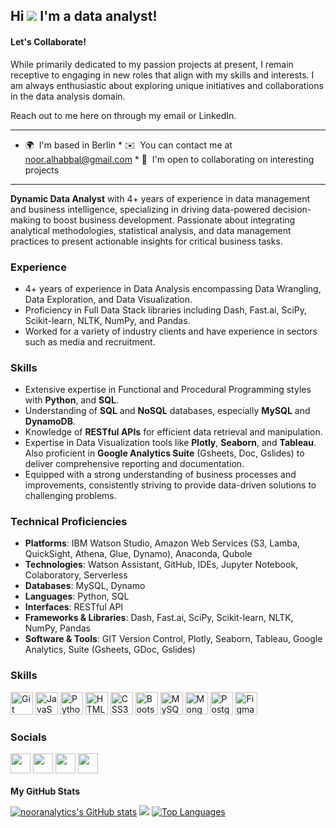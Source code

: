 Hi ![](https://user-images.githubusercontent.com/18350557/176309783-0785949b-9127-417c-8b55-ab5a4333674e.gif) I'm a data analyst!
------------ 
#### Let's Collaborate!

While primarily dedicated to my passion projects at present, I remain receptive to engaging in new roles that align with my skills and interests. I am always enthusiastic about exploring unique initiatives and collaborations in the data analysis domain.

Reach out to me here on through my email or LinkedIn. 

------------ 

 * 🌍  I'm based in Berlin * ✉️  You can contact me at [noor.alhabbal@gmail.com](mailto:noor.alhabbal@gmail.com) * 🤝  I'm open to collaborating on interesting projects

------------ 

**Dynamic Data Analyst** with 4+ years of experience in data management and business intelligence, specializing in driving data-powered decision-making to boost business development. Passionate about integrating analytical methodologies, statistical analysis, and data management practices to present actionable insights for critical business tasks.

### Experience

- 4+ years of experience in Data Analysis encompassing Data Wrangling, Data Exploration, and Data Visualization.
- Proficiency in Full Data Stack libraries including Dash, Fast.ai, SciPy, Scikit-learn, NLTK, NumPy, and Pandas.
- Worked for a variety of industry clients and have experience in sectors such as media and recruitment.

### Skills

- Extensive expertise in Functional and Procedural Programming styles with **Python**, and **SQL**.
- Understanding of **SQL** and **NoSQL** databases, especially **MySQL** and **DynamoDB**.
- Knowledge of **RESTful APIs** for efficient data retrieval and manipulation.
- Expertise in Data Visualization tools like **Plotly**, **Seaborn**, and **Tableau**. Also proficient in **Google Analytics Suite** (Gsheets, Doc, Gslides) to deliver comprehensive reporting and documentation.
- Equipped with a strong understanding of business processes and improvements, consistently striving to provide data-driven solutions to challenging problems.

### Technical Proficiencies

- **Platforms**: IBM Watson Studio, Amazon Web Services (S3, Lamba, QuickSight, Athena, Glue, Dynamo), Anaconda, Qubole
- **Technologies**: Watson Assistant, GitHub, IDEs, Jupyter Notebook, Colaboratory, Serverless
- **Databases**: MySQL, Dynamo
- **Languages**: Python, SQL
- **Interfaces**: RESTful API
- **Frameworks & Libraries**: Dash, Fast.ai, SciPy, Scikit-learn, NLTK, NumPy, Pandas
- **Software & Tools**: GIT Version Control, Plotly, Seaborn, Tableau, Google Analytics, Suite (Gsheets, GDoc, Gslides)


### Skills  

<p align="left"> <a href="https://git-scm.com/" target="_blank" rel="noreferrer"><img src="https://raw.githubusercontent.com/danielcranney/readme-generator/main/public/icons/skills/git-colored.svg" width="36" height="36" alt="Git" /></a> <a href="https://developer.mozilla.org/en-US/docs/Web/JavaScript" target="_blank" rel="noreferrer"><img src="https://raw.githubusercontent.com/danielcranney/readme-generator/main/public/icons/skills/javascript-colored.svg" width="36" height="36" alt="JavaScript" /></a> <a href="https://www.python.org/" target="_blank" rel="noreferrer"><img src="https://raw.githubusercontent.com/danielcranney/readme-generator/main/public/icons/skills/python-colored.svg" width="36" height="36" alt="Python" /></a> <a href="https://developer.mozilla.org/en-US/docs/Glossary/HTML5" target="_blank" rel="noreferrer"><img src="https://raw.githubusercontent.com/danielcranney/readme-generator/main/public/icons/skills/html5-colored.svg" width="36" height="36" alt="HTML5" /></a> <a href="https://www.w3.org/TR/CSS/#css" target="_blank" rel="noreferrer"><img src="https://raw.githubusercontent.com/danielcranney/readme-generator/main/public/icons/skills/css3-colored.svg" width="36" height="36" alt="CSS3" /></a> <a href="https://getbootstrap.com/" target="_blank" rel="noreferrer"><img src="https://raw.githubusercontent.com/danielcranney/readme-generator/main/public/icons/skills/bootstrap-colored.svg" width="36" height="36" alt="Bootstrap" /></a> <a href="https://www.mysql.com/" target="_blank" rel="noreferrer"><img src="https://raw.githubusercontent.com/danielcranney/readme-generator/main/public/icons/skills/mysql-colored.svg" width="36" height="36" alt="MySQL" /></a> <a href="https://www.mongodb.com/" target="_blank" rel="noreferrer"><img src="https://raw.githubusercontent.com/danielcranney/readme-generator/main/public/icons/skills/mongodb-colored.svg" width="36" height="36" alt="MongoDB" /></a> <a href="https://www.postgresql.org/" target="_blank" rel="noreferrer"><img src="https://raw.githubusercontent.com/danielcranney/readme-generator/main/public/icons/skills/postgresql-colored.svg" width="36" height="36" alt="PostgreSQL" /></a> <a href="https://www.figma.com/" target="_blank" rel="noreferrer"><img src="https://raw.githubusercontent.com/danielcranney/readme-generator/main/public/icons/skills/figma-colored.svg" width="36" height="36" alt="Figma" /></a> </p> 


 ### Socials  <p align="left"> <a href="https://www.github.com/nooranalytics" target="_blank" rel="noreferrer"><img src="https://raw.githubusercontent.com/danielcranney/readme-generator/main/public/icons/socials/github.svg" width="32" height="32" /></a> <a href="https://www.linkedin.com/in/nour-alhabbal/" target="_blank" rel="noreferrer"><img src="https://raw.githubusercontent.com/danielcranney/readme-generator/main/public/icons/socials/linkedin.svg" width="32" height="32" /></a> <a href="http://www.medium.com/@noor.alhabbal" target="_blank" rel="noreferrer"><img src="https://raw.githubusercontent.com/danielcranney/readme-generator/main/public/icons/socials/medium.svg" width="32" height="32" /></a> <a href="https://www.stackoverflow.com/users/5430729/noor-h" target="_blank" rel="noreferrer"><img src="https://raw.githubusercontent.com/danielcranney/readme-generator/main/public/icons/socials/stackoverflow.svg" width="32" height="32" /></a></p>
 
 
<b>My GitHub Stats</b>

<a href="http://www.github.com/nooranalytics"><img src="https://github-readme-stats.vercel.app/api?username=nooranalytics&show_icons=true&hide=&count_private=true&title_color=0891b2&text_color=ffffff&icon_color=0891b2&bg_color=1c1917&hide_border=true&show_icons=true" alt="nooranalytics's GitHub stats" /></a>
<a href="http://www.github.com/nooranalytics"><img src="https://github-readme-streak-stats.herokuapp.com/?user=nooranalytics&stroke=ffffff&background=1c1917&ring=0891b2&fire=0891b2&currStreakNum=ffffff&currStreakLabel=0891b2&sideNums=ffffff&sideLabels=ffffff&dates=ffffff&hide_border=true" /></a>
<a href="https://github.com/nooranalytics" align="left"><img src="https://github-readme-stats.vercel.app/api/top-langs/?username=nooranalytics&langs_count=10&title_color=0891b2&text_color=ffffff&icon_color=0891b2&bg_color=1c1917&hide_border=true&locale=en&custom_title=Top%20%Languages" alt="Top Languages" /></a>
